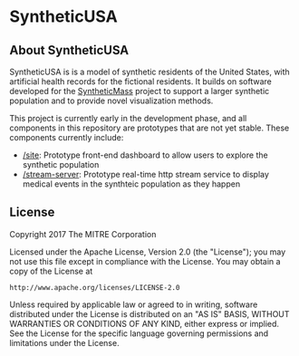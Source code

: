 # SyntheticUSA

## About SyntheticUSA

SyntheticUSA is  is a model of synthetic residents of the United States, with artificial health records for the fictional residents.  It builds on software developed for the [SyntheticMass](https://github.com/synthetichealth/syntheticmass) project to support a larger synthetic population and to provide novel visualization methods.

This project is currently early in the development phase, and all components in this repository are prototypes that are not yet stable.  These components currently include:

* [/site](/site): Prototype front-end dashboard to allow users to explore the synthetic population
* [/stream-server](/stream-server): Prototype real-time http stream service to display medical events in the synthteic population as they happen

## License

Copyright 2017 The MITRE Corporation

Licensed under the Apache License, Version 2.0 (the "License");
you may not use this file except in compliance with the License.
You may obtain a copy of the License at

    http://www.apache.org/licenses/LICENSE-2.0

Unless required by applicable law or agreed to in writing, software
distributed under the License is distributed on an "AS IS" BASIS,
WITHOUT WARRANTIES OR CONDITIONS OF ANY KIND, either express or implied.
See the License for the specific language governing permissions and limitations under the License.
